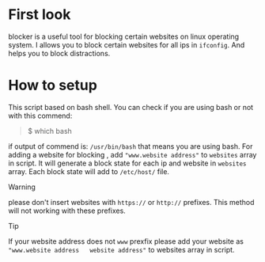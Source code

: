 # First look 
blocker is a useful tool for blocking certain websites on linux operating system. I allows you to block certain websites for all ips in `ifconfig`.
And helps you to block distractions.

# How to setup
This script based on bash shell. You can check if you are using bash or not with this commend:
> $ which bash

if output of commend is: `/usr/bin/bash` that means you are using bash. For adding a website for blocking , add `"www.website address"` to `websites` array in script. It will generate a block state for each ip and website in `websites` array. Each block state will add to `/etc/host/` file.


> [!WARNING]
>  please don't insert websites with `https://` or `http://` prefixes. This method will not working with these prefixes.


> [!TIP]
> If your website address does not `www` prexfix  please add your website as `"www.website address   website address"` to websites array in script.
